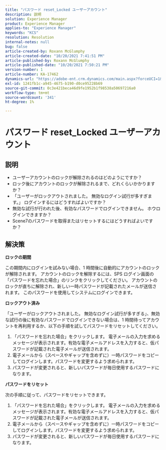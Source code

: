 ```yaml
---
title: "パスワード reset_Locked ユーザーアカウント"
description: 説明
solution: Experience Manager
product: Experience Manager
applies-to: "Experience Manager"
keywords: "KCS"
resolution: Resolution
internal-notes: null
bug: false
article-created-by: Roxann McGlumphy
article-created-date: "10/20/2021 7:41:51 PM"
article-published-by: Roxann McGlumphy
article-published-date: "10/20/2021 7:50:21 PM"
version-number: 1
article-number: KA-17462
dynamics-url: "https://adobe-ent.crm.dynamics.com/main.aspx?forceUCI=1&pagetype=entityrecord&etn=knowledgearticle&id=82867dbf-dd31-ec11-b6e5-000d3a5ba97a"
exl-id: 1241fb1c-a945-4675-b190-d0ce95228b69
source-git-commit: 0c3e421beca46d9fe1952b1f98538a50697216a0
workflow-type: tm+mt
source-wordcount: '341'
ht-degree: 1%

---
```


# パスワード reset_Locked ユーザーアカウント

## 説明


- ユーザーアカウントのロックが解除されるのはどのようにですか？
- ロック後にアカウントのロックが解除されるまで、どれくらいかかりますか？
- 「ユーザーがロックアウトされました。 無効なログイン試行が多すぎます。」 ログインするにはどうすればよいですか？
- 無効な試行が行われた後、有効なパスワードでログインできません。 ホウログインできますか？
- Scene7のパスワードを取得またはリセットするにはどうすればよいですか？



## 解決策


<b>ロックの期間</b>

この期間内にログインを試みない場合、1 時間後に自動的にアカウントのロックが解除されます。 アカウントのロックを解除するには、SPS ログイン画面の「パスワードを忘れた場合」のリンクをクリックしてください。 アカウントのロックが直ちに解除され、新しい一時パスワードが記載されたメールが送信されます。 このパスワードを使用してシステムにログインできます。



<b>ロックアウト済み</b>

「ユーザーがロックアウトされました。 無効なログイン試行が多すぎる」、無効な試行の後に有効なパスワードでログインできない場合は、1 時間待ってアカウントを再利用するか、以下の手順を試してパスワードをリセットしてください。
1. 「パスワードを忘れた場合」をクリックします。 電子メールの入力を求めるメッセージが表示されます。有効な電子メールアドレスを入力すると、仮パスワードが記載された電子メールが送信されます。
2. 電子メールから（スペースやギャップを含めずに）一時パスワードをコピーしてログインします。パスワードを変更するよう求められます。
3. パスワードが変更されると、新しいパスワードが毎日使用するパスワードになります。

<b>パスワードをリセット</b>

次の手順に従って、パスワードをリセットできます。

1. 「パスワードを忘れた場合」をクリックします。 電子メールの入力を求めるメッセージが表示されます。有効な電子メールアドレスを入力すると、仮パスワードが記載された電子メールが送信されます。
2. 電子メールから（スペースやギャップを含めずに）一時パスワードをコピーしてログインします。パスワードを変更するよう求められます。
3. パスワードが変更されると、新しいパスワードが毎日使用するパスワードになります。
